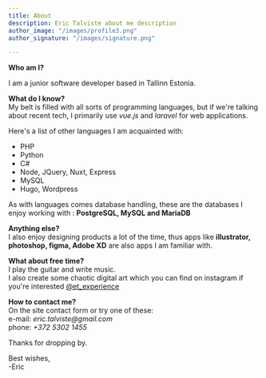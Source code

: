 ```yaml
---
title: About
description: Eric Talviste about me description
author_image: "/images/profile3.png"
author_signature: "/images/signature.png"

---
```

**Who am I?**

I am a junior software developer based in Tallinn Estonia.

**What do I know?**  
My belt is filled with all sorts of programming languages, but if we're talking about recent tech, I primarily use _vue.js_ and _laravel_ for web applications.

Here's a list of other languages I am acquainted with:

* PHP
* Python
* C#
* Node, JQuery, Nuxt, Express
* MySQL
* Hugo, Wordpress

As with languages comes database handling, these are the databases I enjoy working with : **PostgreSQL, MySQL and MariaDB**

**Anything else?**  
I also enjoy designing products a lot of the time, thus apps like **illustrator, photoshop, figma, Adobe XD** are also apps I am familiar with.

**What about free time?**  
I play the guitar and write music.  
I also create some chaotic digital art which you can find on instagram if you're interested [@et_experience](https://www.instagram.com/et_experience/)

**How to contact me?**  
On the site contact form or try one of these:  
e-mail: _eric.talviste@gmail.com_  
phone: _+372 5302 1455_  
  
Thanks for dropping by.

Best wishes,  
\-Eric